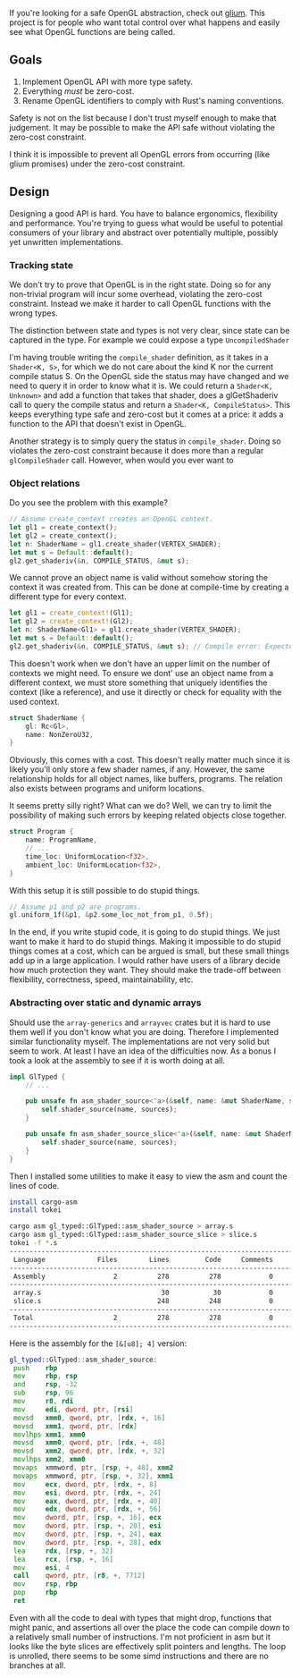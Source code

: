 If you're looking for a safe OpenGL abstraction, check out
[glium](https://github.com/glium/glium). This project is for people who want
total control over what happens and easily see what OpenGL functions are being
called.

## Goals

1. Implement OpenGL API with more type safety.
2. Everything *must* be zero-cost.
3. Rename OpenGL identifiers to comply with Rust's naming conventions.

Safety is not on the list because I don't trust myself enough to make that
judgement. It may be possible to make the API safe without violating the
zero-cost constraint.

I think it is impossible to prevent all OpenGL errors from occurring (like glium
promises) under the zero-cost constraint.

## Design

Designing a good API is hard. You have to balance ergonomics, flexibility and
performance. You're trying to guess what would be useful to potential consumers
of your library and abstract over potentially multiple, possibly yet unwritten
implementations.

### Tracking state

We don't try to prove that OpenGL is in the right state. Doing so for any
non-trivial program will incur some overhead, violating the zero-cost
constraint. Instead we make it harder to call OpenGL functions with the wrong
types.

The distinction between state and types is not very clear, since state can be
captured in the type. For example we could expose a type `UncompiledShader`

I'm having trouble writing the `compile_shader` definition, as it takes in a
`Shader<K, S>`, for which we do not care about the kind K nor the current
compile status S. On the OpenGL side the status may have changed and we need to
query it in order to know what it is. We could return a `Shader<K, Unknown>` and
add a function that takes that shader, does a glGetShaderiv call to query the
compile status and return a `Shader<K, CompileStatus>`. This keeps everything
type safe and zero-cost but it comes at a price: it adds a function to the API
that doesn't exist in OpenGL.

Another strategy is to simply query the status in `compile_shader`. Doing so
violates the zero-cost constraint because it does more than a regular
`glCompileShader` call. However, when would you ever want to

### Object relations

Do you see the problem with this example?

```rust
// Assume create_context creates an OpenGL context.
let gl1 = create_context();
let gl2 = create_context();
let n: ShaderName = gl1.create_shader(VERTEX_SHADER);
let mut s = Default::default();
gl2.get_shaderiv(&n, COMPILE_STATUS, &mut s);
```

We cannot prove an object name is valid without somehow storing the context it
was created from. This can be done at compile-time by creating a different type
for every context. 

```rust
let gl1 = create_context!(Gl1);
let gl2 = create_context!(Gl2);
let n: ShaderName<Gl1> = gl1.create_shader(VERTEX_SHADER);
let mut s = Default::default();
gl2.get_shaderiv(&n, COMPILE_STATUS, &mut s); // Compile error: Expected &ShaderName<Gl2>, got &ShaderName<Gl1>.
```

This doesn't work when we don't have an upper limit on the number of contexts we
might need. To ensure we dont' use an object name from a different context, we
must store something that uniquely identifies the context (like a reference),
and use it directly or check for equality with the used context.

```rust
struct ShaderName {
    gl: Rc<Gl>,
    name: NonZeroU32,
}
```

Obviously, this comes with a cost. This doesn't really matter much since it is
likely you'll only store a few shader names, if any. However, the same
relationship holds for all object names, like buffers, programs. The relation
also exists between programs and uniform locations.

It seems pretty silly right? What can we do? Well, we can try to limit the
possibility of making such errors by keeping related objects close together.

```rust
struct Program {
    name: ProgramName,
    // ...
    time_loc: UniformLocation<f32>,
    ambient_loc: UniformLocation<f32>,
}
```

With this setup it is still possible to do stupid things.

```rust
// Assume p1 and p2 are programs.
gl.uniform_1f(&p1, &p2.some_loc_not_from_p1, 0.5f);
```

In the end, if you write stupid code, it is going to do stupid things. We just
want to make it hard to do stupid things. Making it impossible to do stupid
things comes at a cost, which can be argued is small, but these small things add
up in a large application. I would rather have users of a library decide how
much protection they want. They should make the trade-off between flexibility,
correctness, speed, maintainability, etc.

### Abstracting over static and dynamic arrays

Should use the `array-generics` and `arrayvec` crates but it is hard to use them
well if you don't know what you are doing. Therefore I implemented similar
functionality myself. The implementations are not very solid but seem to work.
At least I have an idea of the difficulties now. As a bonus I took a look at the
assembly to see if it is worth doing at all.

```rust
impl GlTyped {
    // ...

    pub unsafe fn asm_shader_source<'a>(&self, name: &mut ShaderName, sources: &[&'a [u8]; 4]) {
        self.shader_source(name, sources);
    }

    pub unsafe fn asm_shader_source_slice<'a>(&self, name: &mut ShaderName, sources: &[&'a [u8]]) {
        self.shader_source(name, sources);
    }
}
```

Then I installed some utilities to make it easy to view the asm and count the lines of code.

```sh
install cargo-asm
install tokei
```

```sh
cargo asm gl_typed::GlTyped::asm_shader_source > array.s
cargo asm gl_typed::GlTyped::asm_shader_source_slice > slice.s
tokei -f *.s
--------------------------------------------------------------------------------
 Language             Files        Lines         Code     Comments       Blanks
--------------------------------------------------------------------------------
 Assembly                 2          278          278            0            0
--------------------------------------------------------------------------------
 array.s                              30           30            0            0
 slice.s                             248          248            0            0
--------------------------------------------------------------------------------
 Total                    2          278          278            0            0
--------------------------------------------------------------------------------
```

Here is the assembly for the `[&[u8]; 4]` version:

```asm
gl_typed::GlTyped::asm_shader_source:
 push    rbp
 mov     rbp, rsp
 and     rsp, -32
 sub     rsp, 96
 mov     r8, rdi
 mov     edi, dword, ptr, [rsi]
 movsd   xmm0, qword, ptr, [rdx, +, 16]
 movsd   xmm1, qword, ptr, [rdx]
 movlhps xmm1, xmm0
 movsd   xmm0, qword, ptr, [rdx, +, 48]
 movsd   xmm2, qword, ptr, [rdx, +, 32]
 movlhps xmm2, xmm0
 movaps  xmmword, ptr, [rsp, +, 48], xmm2
 movaps  xmmword, ptr, [rsp, +, 32], xmm1
 mov     ecx, dword, ptr, [rdx, +, 8]
 mov     esi, dword, ptr, [rdx, +, 24]
 mov     eax, dword, ptr, [rdx, +, 40]
 mov     edx, dword, ptr, [rdx, +, 56]
 mov     dword, ptr, [rsp, +, 16], ecx
 mov     dword, ptr, [rsp, +, 20], esi
 mov     dword, ptr, [rsp, +, 24], eax
 mov     dword, ptr, [rsp, +, 28], edx
 lea     rdx, [rsp, +, 32]
 lea     rcx, [rsp, +, 16]
 mov     esi, 4
 call    qword, ptr, [r8, +, 7712]
 mov     rsp, rbp
 pop     rbp
 ret
```

Even with all the code to deal with types that might drop, functions that might
panic, and assertions all over the place the code can compile down to a
relatively small number of instructions. I'm not proficient in asm but it looks
like the byte slices are effectively split pointers and lengths. The loop is
unrolled, there seems to be some simd instructions and there are no branches at
all.
